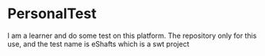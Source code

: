 # PersonalTest
I am a learner and do some test on this platform. The repository only for this use, and the test name is eShafts which is a swt project
